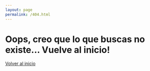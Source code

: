 ```yaml
---
layout: page
permalink: /404.html
---
```


# Oops, creo que lo que buscas no existe... Vuelve al inicio! 

[Volver al inicio]({{site.url}}{{site.baseurl}})
